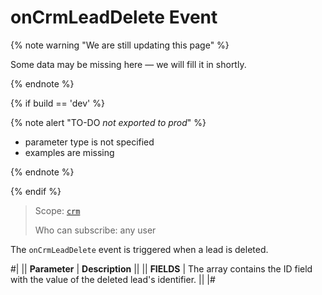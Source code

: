 # onCrmLeadDelete Event

{% note warning "We are still updating this page" %}

Some data may be missing here — we will fill it in shortly.

{% endnote %}

{% if build == 'dev' %}

{% note alert "TO-DO _not exported to prod_" %}

- parameter type is not specified
- examples are missing

{% endnote %}

{% endif %}

> Scope: [`crm`](../../../scopes/permissions.md)
>
> Who can subscribe: any user

The `onCrmLeadDelete` event is triggered when a lead is deleted.

#|
|| **Parameter** | **Description** ||
|| **FIELDS** | The array contains the ID field with the value of the deleted lead's identifier. ||
|#